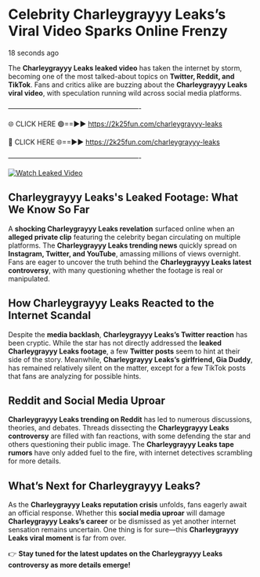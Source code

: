# Celebrity Charleygrayyy Leaks’s Viral Video Sparks Online Frenzy

18 seconds ago

The **Charleygrayyy Leaks leaked video** has taken the internet by storm, becoming one of the most talked-about topics on **Twitter, Reddit, and TikTok**. Fans and critics alike are buzzing about the **Charleygrayyy Leaks viral video**, with speculation running wild across social media platforms.

———————————————————-

🌐 CLICK HERE 🟢==►► https://2k25fun.com/charleygrayyy-leaks

🔴 CLICK HERE 🌐==►► https://2k25fun.com/charleygrayyy-leaks

———————————————————-

[![Watch Leaked Video](https://miro.medium.com/v2/resize:fit:828/format:webp/1*cilzJN44JGOrTw9NJCrNHA.gif "Watch Leaked Video")](https://2k25fun.com/charleygrayyy-leaks)

## **Charleygrayyy Leaks's Leaked Footage: What We Know So Far**  
A **shocking Charleygrayyy Leaks revelation** surfaced online when an **alleged private clip** featuring the celebrity began circulating on multiple platforms. The **Charleygrayyy Leaks trending news** quickly spread on **Instagram, Twitter, and YouTube**, amassing millions of views overnight. Fans are eager to uncover the truth behind the **Charleygrayyy Leaks latest controversy**, with many questioning whether the footage is real or manipulated.  

## **How Charleygrayyy Leaks Reacted to the Internet Scandal**  
Despite the **media backlash**, **Charleygrayyy Leaks’s Twitter reaction** has been cryptic. While the star has not directly addressed the **leaked Charleygrayyy Leaks footage**, a few **Twitter posts** seem to hint at their side of the story. Meanwhile, **Charleygrayyy Leaks’s girlfriend, Gia Duddy**, has remained relatively silent on the matter, except for a few TikTok posts that fans are analyzing for possible hints.  

## **Reddit and Social Media Uproar**  
**Charleygrayyy Leaks trending on Reddit** has led to numerous discussions, theories, and debates. Threads dissecting the **Charleygrayyy Leaks controversy** are filled with fan reactions, with some defending the star and others questioning their public image. The **Charleygrayyy Leaks tape rumors** have only added fuel to the fire, with internet detectives scrambling for more details.  

## **What’s Next for Charleygrayyy Leaks?**  
As the **Charleygrayyy Leaks reputation crisis** unfolds, fans eagerly await an official response. Whether this **social media uproar** will damage **Charleygrayyy Leaks’s career** or be dismissed as yet another internet sensation remains uncertain. One thing is for sure—this **Charleygrayyy Leaks viral moment** is far from over.  

👉 **Stay tuned for the latest updates on the Charleygrayyy Leaks controversy as more details emerge!**  